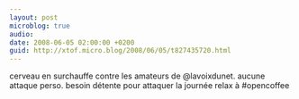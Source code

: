 ```yaml
---
layout: post
microblog: true
audio: 
date: 2008-06-05 02:00:00 +0200
guid: http://xtof.micro.blog/2008/06/05/t827435720.html
---
```

cerveau en surchauffe contre les amateurs de @lavoixdunet. aucune attaque perso. besoin détente pour attaquer la journée relax à #opencoffee
